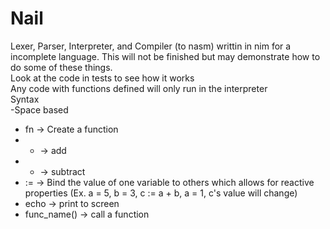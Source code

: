 # Nail
Lexer, Parser, Interpreter, and Compiler (to nasm) writtin in nim for a incomplete language. This will not be finished but may demonstrate how to do some of these things.
<br>
Look at the code in tests to see how it works<br>
Any code with functions defined will only run in the interpreter<br>
Syntax<br>
-Space based<br>
- fn -> Create a function<br>
- + -> add<br>
- - -> subtract<br>
- := -> Bind the value of one variable to others which allows for reactive properties (Ex. a = 5, b = 3, c := a + b, a = 1, c's value will change)<br>
- echo -> print to screen<br>
- func_name() -> call a function<br>
